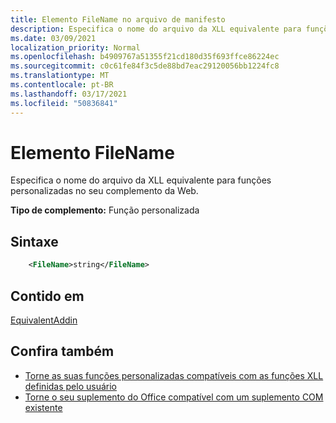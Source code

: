 ```yaml
---
title: Elemento FileName no arquivo de manifesto
description: Especifica o nome do arquivo da XLL equivalente para funções personalizadas no seu complemento da Web.
ms.date: 03/09/2021
localization_priority: Normal
ms.openlocfilehash: b4909767a51355f21cd180d35f693ffce86224ec
ms.sourcegitcommit: c0c61fe84f3c5de88bd7eac29120056bb1224fc8
ms.translationtype: MT
ms.contentlocale: pt-BR
ms.lasthandoff: 03/17/2021
ms.locfileid: "50836841"
---
```

# <a name="filename-element"></a>Elemento FileName

Especifica o nome do arquivo da XLL equivalente para funções personalizadas no seu complemento da Web.

**Tipo de complemento:** Função personalizada

## <a name="syntax"></a>Sintaxe

```XML
    <FileName>string</FileName>  
```

## <a name="contained-in"></a>Contido em

[EquivalentAddin](equivalentaddin.md)


## <a name="see-also"></a>Confira também

- [Torne as suas funções personalizadas compatíveis com as funções XLL definidas pelo usuário](../../excel/make-custom-functions-compatible-with-xll-udf.md)
- [Torne o seu suplemento do Office compatível com um suplemento COM existente](../../develop/make-office-add-in-compatible-with-existing-com-add-in.md)